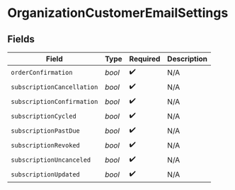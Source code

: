 # OrganizationCustomerEmailSettings


## Fields

| Field                      | Type                       | Required                   | Description                |
| -------------------------- | -------------------------- | -------------------------- | -------------------------- |
| `orderConfirmation`        | *bool*                     | :heavy_check_mark:         | N/A                        |
| `subscriptionCancellation` | *bool*                     | :heavy_check_mark:         | N/A                        |
| `subscriptionConfirmation` | *bool*                     | :heavy_check_mark:         | N/A                        |
| `subscriptionCycled`       | *bool*                     | :heavy_check_mark:         | N/A                        |
| `subscriptionPastDue`      | *bool*                     | :heavy_check_mark:         | N/A                        |
| `subscriptionRevoked`      | *bool*                     | :heavy_check_mark:         | N/A                        |
| `subscriptionUncanceled`   | *bool*                     | :heavy_check_mark:         | N/A                        |
| `subscriptionUpdated`      | *bool*                     | :heavy_check_mark:         | N/A                        |